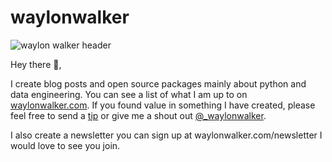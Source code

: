 # waylonwalker

![waylon walker header](https://waylonwalker.com/waylon-walker.png)


Hey there 👋,

I create blog posts and open source packages mainly about python and data engineering. You can see a list of what I am up to on [waylonwalker.com](waylonwalker.com).  If you found value in something I have created, please feel free to send a [tip](https://www.buymeacoffee.com/bBdtMQO) or give me a shout out [@_waylonwalker](https://twitter.com/_waylonwalker).

I also create a newsletter you can sign up at waylonwalker.com/newsletter  I would love to see you join.
